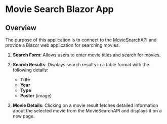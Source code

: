 # Movie Search Blazor App

## Overview

The purpose of this application is to connect to the [MovieSearchAPI](https://github.com/1ynxxny1/MovieSearchAPI) and provide a Blazor web application for searching movies.
1. **Search Form**: Allows users to enter movie titles and search for movies.
2. **Search Results**: Displays search results in a table format with the following details:
   - **Title**
   - **Year**
   - **Type**
   - **Poster** (image)

3. **Movie Details**: Clicking on a movie result fetches detailed information about the selected movie from the MovieSearchAPI and displays it on a new page.
